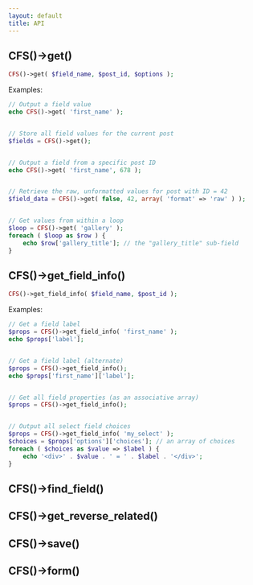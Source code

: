 ```yaml
---
layout: default
title: API
---
```


## CFS()->get()
```php
CFS()->get( $field_name, $post_id, $options );
```

Examples:
```php
// Output a field value
echo CFS()->get( 'first_name' );


// Store all field values for the current post
$fields = CFS()->get();


// Output a field from a specific post ID
echo CFS()->get( 'first_name', 678 );


// Retrieve the raw, unformatted values for post with ID = 42
$field_data = CFS()->get( false, 42, array( 'format' => 'raw' ) );


// Get values from within a loop
$loop = CFS()->get( 'gallery' );
foreach ( $loop as $row ) {
    echo $row['gallery_title']; // the "gallery_title" sub-field
}
```

## CFS()->get_field_info()
```php
CFS()->get_field_info( $field_name, $post_id );
```

Examples:
```php
// Get a field label
$props = CFS()->get_field_info( 'first_name' );
echo $props['label'];


// Get a field label (alternate)
$props = CFS()->get_field_info();
echo $props['first_name']['label'];


// Get all field properties (as an associative array)
$props = CFS()->get_field_info();


// Output all select field choices
$props = CFS()->get_field_info( 'my_select' );
$choices = $props['options']['choices']; // an array of choices
foreach ( $choices as $value => $label ) {
    echo '<div>' . $value . ' = ' . $label . '</div>';
}
```

## CFS()->find_field()

## CFS()->get_reverse_related()

## CFS()->save()

## CFS()->form()
